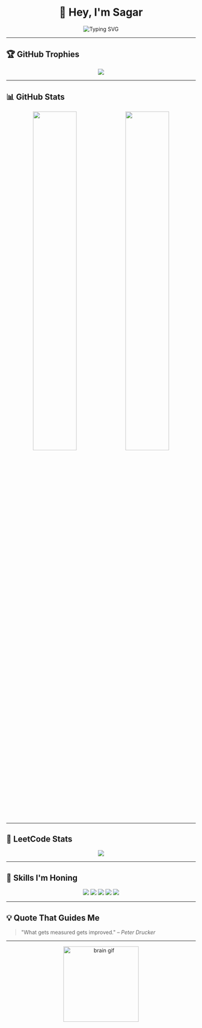 <!-- HEADER -->
<h1 align="center">👋 Hey, I'm Sagar </h1>
<p align="center">
  <img src="https://readme-typing-svg.demolab.com?font=Fira+Code&pause=1000&color=36BCF7&center=true&vCenter=true&width=435&lines=Sharpening+my+problem+solving+skills...;Python+%7C+C%2B%2B+%7C+AI+%7C+ML;Practicing+daily+on+LeetCode+%F0%9F%93%9A" alt="Typing SVG" />
</p>

---

## 🏆 GitHub Trophies

<p align="center">
  <img src="https://github-profile-trophy.vercel.app/?username=GodSagar007&theme=tokyonight&row=1&no-frame=true&no-bg=true&margin-w=20" />
</p>

---

## 📊 GitHub Stats

<p align="center">
  <img width="48%" src="https://github-readme-stats.vercel.app/api?username=GodSagar007&show_icons=true&theme=tokyonight" />
  <img width="48%" src="https://github-readme-stats.vercel.app/api/top-langs/?username=GodSagar007&layout=compact&theme=tokyonight" />
</p>

---

## 🧮 LeetCode Stats

<p align="center">
  <img src="https://leetcard.jacoblin.cool/GodSagar007?theme=dark&font=Karma&ext=activity" />
</p>

---

## 🧠 Skills I'm Honing

<p align="center">
  <img src="https://img.shields.io/badge/Python-3670A0?style=for-the-badge&logo=python&logoColor=white" />
  <img src="https://img.shields.io/badge/C++-00599C?style=for-the-badge&logo=c%2B%2B&logoColor=white" />
  <img src="https://img.shields.io/badge/Data%20Structures%20%26%20Algorithms-4CAF50?style=for-the-badge" />
  <img src="https://img.shields.io/badge/Artificial%20Intelligence-F7768E?style=for-the-badge" />
  <img src="https://img.shields.io/badge/Machine%20Learning-9C27B0?style=for-the-badge&logo=scikit-learn&logoColor=white" />
</p>

---

## 💡 Quote That Guides Me

> "What gets measured gets improved." – *Peter Drucker*

---

<p align="center">
  <img src="https://media.giphy.com/media/WtTnAfZn6aVJfFz1sI/giphy.gif" width="200px" alt="brain gif" />
</p>
